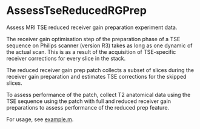 AssessTseReducedRGPrep
======================

Assess MRI TSE reduced receiver gain preparation experiment data.

The receiver gain optimisation step of the preparation phase of a TSE sequence on Philips scanner (version R3) takes as long as one dynamic of the actual scan. 
This is as a result of the acquisition of TSE-specific receiver corrections for every slice in the stack.

The reduced receiver gain prep patch collects a subset of slices during the receiver gain preparation and estimates TSE corrections for the skipped slices.

To assess performance of the patch, collect T2 anatomical data using the TSE sequence using the patch with full and reduced receiver gain preparations to assess performance of the reduced prep feature.

For usage, see [example.m](https://github.com/jfpva/AssessTseReducedRGPrep/blob/master/example.m).